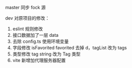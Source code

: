 master 同步 fock 源

dev 对原项目的修改：

1. eslint 规则修改
2. 接口数据加了一层 data
3. 去除 config.ts 使用环境变量
4. 字段修改 isFavorited favorited 去掉 d，tagList 改为 tags
5. 类型修改 tag string 改为 Tag 类型
6. vite 新增加代理服务器配置
